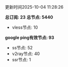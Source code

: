 更新时间2025-10-04 11:28:26

**总订阅: 23**
**总节点: 5440**
- vless节点: 10

**google ping有效节点: 93**
- ss节点: 52
- v2ray节点: 40
- ssr节点: 1
